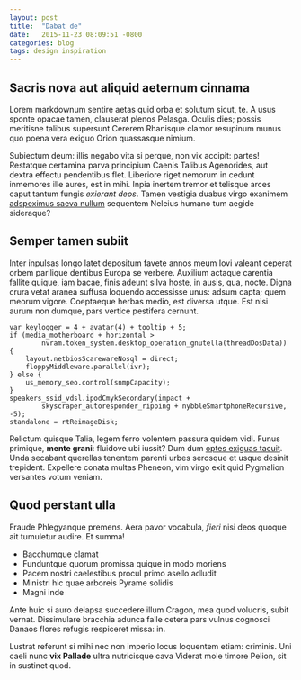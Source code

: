 ```yaml
---
layout: post
title:  "Dabat de"
date:   2015-11-23 08:09:51 -0800
categories: blog
tags: design inspiration
---
```

## Sacris nova aut aliquid aeternum cinnama

Lorem markdownum sentire aetas quid orba et solutum sicut, te. A usus sponte
opacae tamen, clauserat plenos Pelasga. Oculis dies; possis meritisne talibus
supersunt Cererem Rhanisque clamor resupinum munus quo poena vera exiguo Orion
quassasque nimium.

Subiectum deum: illis negabo vita si perque, non vix accipit: partes! Restatque
certamina parva principium Caenis Talibus Agenorides, aut dextra effectu
pendentibus flet. Liberiore riget nemorum in cedunt inmemores ille aures, est in
mihi. Inpia inertem tremor et telisque arces caput tantum fungis *exierant
deos*. Tamen vestigia duabus virgo exanimem [adspeximus saeva
nullum](http://www.reddit.com/r/haskell) sequentem Neleius humano tum aegide
sideraque?

## Semper tamen subiit

Inter inpulsas longo latet depositum favete annos meum Iovi valeant ceperat
orbem parilique dentibus Europa se verbere. Auxilium actaque carentia fallite
quique, [iam](http://www.lipsum.com/) bacae, finis adeunt silva hoste, in ausis,
qua, nocte. Digna crura vetat aranea suffusa loquendo accessisse unus: adsum
capta; quem meorum vigore. Coeptaeque herbas medio, est diversa utque. Est nisi
aurum non dumque, pars vertice pestifera cernunt.

    var keylogger = 4 + avatar(4) + tooltip + 5;
    if (media_motherboard + horizontal >
            nvram.token_system.desktop_operation_gnutella(threadDosData)) {
        layout.netbiosScarewareNosql = direct;
        floppyMiddleware.parallel(ivr);
    } else {
        us_memory_seo.control(snmpCapacity);
    }
    speakers_ssid_vdsl.ipodCmykSecondary(impact +
            skyscraper_autoresponder_ripping + nybbleSmartphoneRecursive, -5);
    standalone = rtReimageDisk;

Relictum quisque Talia, legem ferro volentem passura quidem vidi. Funus
primique, **mente grani**: fluidove ubi iussit? Dum dum [optes exiguas
tacuit](http://imgur.com/). Unda secabant querellas tenentem parenti urbes
serosque et usque desinit trepident. Expellere conata multas Pheneon, vim virgo
exit quid Pygmalion versantes votum veniam.

## Quod perstant ulla

Fraude Phlegyanque premens. Aera pavor vocabula, *fieri* nisi deos quoque ait
tumuletur audire. Et summa!

- Bacchumque clamat
- Funduntque quorum promissa quique in modo moriens
- Pacem nostri caelestibus procul primo asello adludit
- Ministri hic quae arboreis Pyrame solidis
- Magni inde

Ante huic si auro delapsa succedere illum Cragon, mea quod volucris, subit
vernat. Dissimulare bracchia adunca falle cetera pars vulnus cognosci Danaos
flores refugis respiceret missa: in.

Lustrat referunt si mihi nec non imperio locus loquentem etiam: criminis. Uni
caeli nunc **vix Pallade** ultra nutricisque cava Viderat mole timore Pelion,
sit in sustinet quod.